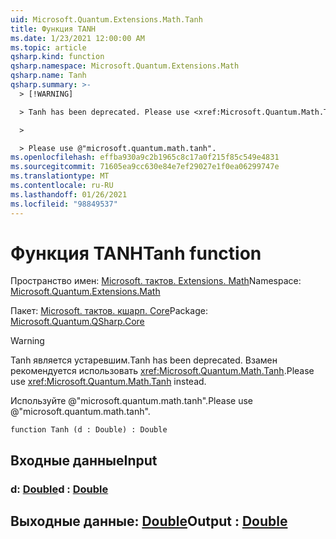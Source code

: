 ```yaml
---
uid: Microsoft.Quantum.Extensions.Math.Tanh
title: Функция TANH
ms.date: 1/23/2021 12:00:00 AM
ms.topic: article
qsharp.kind: function
qsharp.namespace: Microsoft.Quantum.Extensions.Math
qsharp.name: Tanh
qsharp.summary: >-
  > [!WARNING]

  > Tanh has been deprecated. Please use <xref:Microsoft.Quantum.Math.Tanh> instead.

  >

  > Please use @"microsoft.quantum.math.tanh".
ms.openlocfilehash: effba930a9c2b1965c8c17a0f215f85c549e4831
ms.sourcegitcommit: 71605ea9cc630e84e7ef29027e1f0ea06299747e
ms.translationtype: MT
ms.contentlocale: ru-RU
ms.lasthandoff: 01/26/2021
ms.locfileid: "98849537"
---
```

# <a name="tanh-function"></a><span data-ttu-id="969a4-102">Функция TANH</span><span class="sxs-lookup"><span data-stu-id="969a4-102">Tanh function</span></span>

<span data-ttu-id="969a4-103">Пространство имен: [Microsoft. тактов. Extensions. Math](xref:Microsoft.Quantum.Extensions.Math)</span><span class="sxs-lookup"><span data-stu-id="969a4-103">Namespace: [Microsoft.Quantum.Extensions.Math](xref:Microsoft.Quantum.Extensions.Math)</span></span>

<span data-ttu-id="969a4-104">Пакет: [Microsoft. тактов. кшарп. Core](https://nuget.org/packages/Microsoft.Quantum.QSharp.Core)</span><span class="sxs-lookup"><span data-stu-id="969a4-104">Package: [Microsoft.Quantum.QSharp.Core](https://nuget.org/packages/Microsoft.Quantum.QSharp.Core)</span></span>


> [!WARNING]
> <span data-ttu-id="969a4-105">Tanh является устаревшим.</span><span class="sxs-lookup"><span data-stu-id="969a4-105">Tanh has been deprecated.</span></span> <span data-ttu-id="969a4-106">Взамен рекомендуется использовать <xref:Microsoft.Quantum.Math.Tanh>.</span><span class="sxs-lookup"><span data-stu-id="969a4-106">Please use <xref:Microsoft.Quantum.Math.Tanh> instead.</span></span>
>
> <span data-ttu-id="969a4-107">Используйте @"microsoft.quantum.math.tanh".</span><span class="sxs-lookup"><span data-stu-id="969a4-107">Please use @"microsoft.quantum.math.tanh".</span></span>



```qsharp
function Tanh (d : Double) : Double
```


## <a name="input"></a><span data-ttu-id="969a4-108">Входные данные</span><span class="sxs-lookup"><span data-stu-id="969a4-108">Input</span></span>

### <a name="d--double"></a><span data-ttu-id="969a4-109">d: [Double](xref:microsoft.quantum.lang-ref.double)</span><span class="sxs-lookup"><span data-stu-id="969a4-109">d : [Double](xref:microsoft.quantum.lang-ref.double)</span></span>





## <a name="output--double"></a><span data-ttu-id="969a4-110">Выходные данные: [Double](xref:microsoft.quantum.lang-ref.double)</span><span class="sxs-lookup"><span data-stu-id="969a4-110">Output : [Double](xref:microsoft.quantum.lang-ref.double)</span></span>

